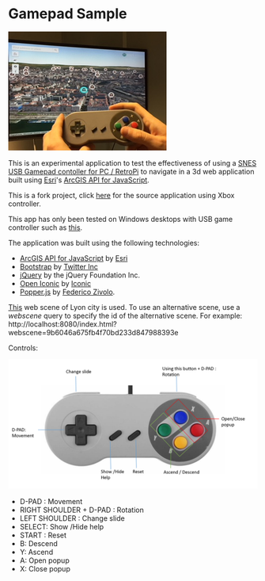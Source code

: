 # Gamepad Sample

![](./img/gamepad.jpg)

This is an experimental application to test the effectiveness of using a    [SNES USB Gamepad contoller for PC / RetroPi](https://en.wikipedia.org/wiki/Super_Nintendo_Entertainment_System) to navigate in a 3d web application built using [Esri](https://www.esri.com)'s [ArcGIS API for JavaScript](https://developers.arcgis.com/javascript/).

This is a fork project, click [here](https://github.com/richiecarmichael/Esri-Gamepad) for the source application using Xbox controller.

This app has only been tested on Windows desktops with USB  game controller such as [this](https://github.com/RetroPie/RetroPie-Setup/wiki/Controller-Configuration).

The application was built using the following technologies:
- [ArcGIS API for JavaScript](https://developers.arcgis.com/javascript/) by [Esri](https://www.esri.com)
- [Bootstrap](https://getbootstrap.com/) by [Twitter Inc](https://twitter.com/)
- [jQuery](https://jquery.com/) by the jQuery Foundation Inc.
- [Open Iconic](https://github.com/cowboy/jquery-throttle-debounce/) by [Iconic](https://github.com/cowboy)
- [Popper.js](https://github.com/jquery/jquery-mousewheel/) by [Federico Zivolo](https://github.com/FezVrasta).

[This](https://www.arcgis.com/home/item.html?id=861e35bd6818445082796c1517454048) web scene of  Lyon city is used. To use an alternative scene, use a *webscene* query to specify the id of the alternative scene. For example:
http://localhost:8080/index.html?webscene=9b6046a675fb4f70bd233d847988393e

Controls:

![](./img/layout.png)

- D-PAD : Movement
- RIGHT SHOULDER + D-PAD : Rotation
- LEFT SHOULDER : Change slide 
- SELECT: Show /Hide help 
- START : Reset 
- B: Descend  
- Y: Ascend 
- A: Open popup
- X: Close popup 
